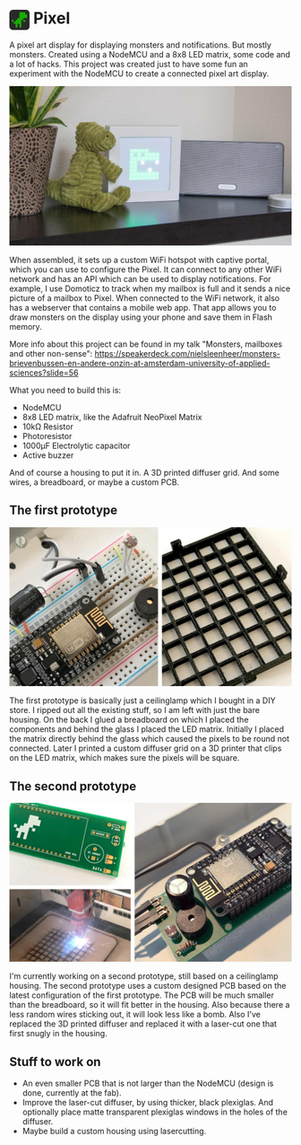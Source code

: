 <h1>
<img src=https://raw.githubusercontent.com/NielsLeenheer/Pixel/master/source/PixelServer/data/web/icon2x.png width=36 height=36 align="absmiddle"> Pixel
</h1>

A pixel art display for displaying monsters and notifications. But mostly monsters. Created using a NodeMCU and a 8x8 LED matrix, some code and a lot of hacks.
This project was created just to have some fun an experiment with the NodeMCU to create a connected pixel art display.

![Pixel](https://raw.githubusercontent.com/NielsLeenheer/Pixel/master/photos/main.jpg)

When assembled, it sets up a custom WiFi hotspot with captive portal, which you can use to configure the Pixel. It can connect
to any other WiFi network and has an API which can be used to display notifications. For example, I use Domoticz to track
when my mailbox is full and it sends a nice picture of a mailbox to Pixel. When connected to the WiFi network, it also has a 
webserver that contains a mobile web app. That app allows you to draw monsters on the display using your phone and save them in 
Flash memory.

More info about this project can be found in my talk "Monsters, mailboxes and other non-sense":
https://speakerdeck.com/nielsleenheer/monsters-brievenbussen-en-andere-onzin-at-amsterdam-university-of-applied-sciences?slide=56


What you need to build this is:
- NodeMCU
- 8x8 LED matrix, like the Adafruit NeoPixel Matrix
- 10kΩ Resistor
- Photoresistor 
- 1000μF Electrolytic capacitor
- Active buzzer

And of course a housing to put it in. A 3D printed diffuser grid. And some wires, a breadboard, or maybe a custom PCB.


## The first prototype

![First prototype](https://raw.githubusercontent.com/NielsLeenheer/Pixel/master/photos/prototype-1.jpg)

The first prototype is basically just a ceilinglamp which I bought in a DIY store. I ripped out all the existing stuff, 
so I am left with just the bare housing. On the back I glued a breadboard on which I placed the components and behind the
glass I placed the LED matrix. Initially I placed the matrix directly behind the glass which caused the pixels to be round 
not connected. Later I printed a custom diffuser grid on a 3D printer that clips on the LED matrix, which makes sure the pixels will be square.

## The second prototype

![Second prototype](https://raw.githubusercontent.com/NielsLeenheer/Pixel/master/photos/prototype-2.jpg)

I'm currently working on a second prototype, still based on a ceilinglamp housing. The second prototype uses a custom 
designed PCB based on the latest configuration of the first prototype. The PCB will be much smaller than the breadboard,
so it will fit better in the housing. Also because there a less random wires sticking out, it will look less like a bomb. Also I've replaced the 3D printed diffuser and replaced it with a laser-cut one that first snugly in the housing. 

## Stuff to work on

- An even smaller PCB that is not larger than the NodeMCU (design is done, currently at the fab). 
- Improve the laser-cut diffuser, by using thicker, black plexiglas. And optionally place matte transparent plexiglas windows in the holes of the diffuser.
- Maybe build a custom housing using lasercutting.
